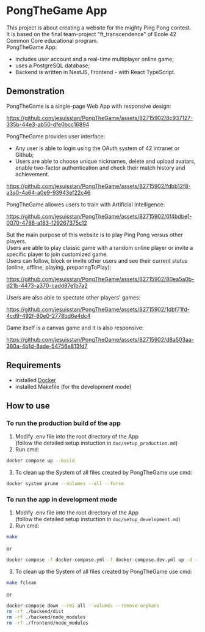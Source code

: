 # PongTheGame App
This project is about creating a website for the mighty Ping Pong contest.\
It is based on the final team-project "ft_transcendence" of Ecole 42 Common Сore educational program.\
PongTheGame App:
- includes user account and a real-time multiplayer online game;
- uses a PostgreSQL database;
- Backend is written in NestJS, Frontend - with React TypeScript.

## Demonstration
PongTheGame is a single-page Web App with responsive design:

https://github.com/jesuisstan/PongTheGame/assets/82715902/8c937127-335b-44e3-ab50-dfe0bcc16894


PongTheGame provides user interface:
- Any user is able to login using the OAuth system of 42 intranet or Github;
- Users are able to choose unique nicknames, delete and upload avatars, enable two-factor authentication and check their match history and achievement.

https://github.com/jesuisstan/PongTheGame/assets/82715902/fdbb12f8-a3a0-4a64-a0e9-93943ef22c46


PongTheGame allowes users to train with Artificial Intelligence:

https://github.com/jesuisstan/PongTheGame/assets/82715902/6f4bdbe1-0070-4788-a183-f29267375c12


But the main purpose of this website is to play Ping Pong versus other players.\
Users are able to play classic game with a random online player or invite a specific player to join customized game.\
Users can follow, block or invite other users and see their current status (online, offline, playing, preparingToPlay):

https://github.com/jesuisstan/PongTheGame/assets/82715902/80ea5a0b-d21b-4473-a370-cadd87e1b7a2


Users are also able to spectate other players' games:

https://github.com/jesuisstan/PongTheGame/assets/82715902/1dbf71fd-4cd9-492f-80e0-2778bd6e4dc4


Game itself is a canvas game and it is also responsive:

https://github.com/jesuisstan/PongTheGame/assets/82715902/d8a503aa-360a-4b1d-8ade-54756e813fd7



## Requirements
- installed [Docker](https://docs.docker.com/engine/install/) 
- installed Makefile (for the development mode)

## How to use
### To run the production build of the app
1. Modify .env file into the root directory of the App\
(follow the detailed setup instuction in `doc/setup_production.md`)
3. Run cmd:
```sh
docker compose up --build
```
3. To clean up the System of all files created by PongTheGame use cmd:
```sh
docker system prune --volumes --all --force
```

### To run the app in development mode
1. Modify .env file into the root directory of the App\
(follow the detailed setup instuction in `doc/setup_development.md`)
3. Run cmd:
```sh
make
```
or
```sh
docker compose -f docker-compose.yml -f docker-compose.dev.yml up -d --build
```
3. To clean up the System of all files created by PongTheGame use cmd:
```sh
make fclean
```
or
```sh
docker-compose down --rmi all --volumes --remove-orphans
rm -rf ./backend/dist
rm -rf ./backend/node_modules
rm -rf ./frontend/node_modules
```
